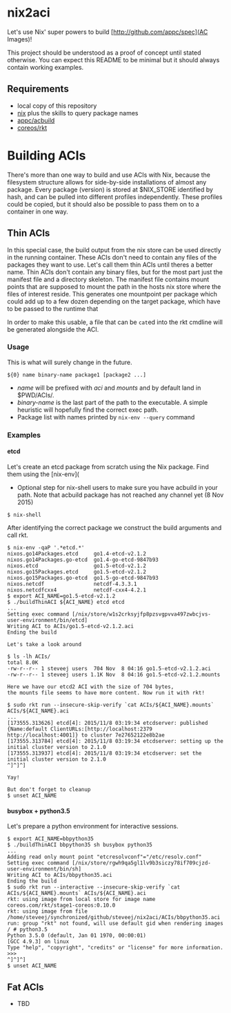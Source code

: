 # nix2aci
Let's use Nix' super powers to build [http://github.com/appc/spec](AC Images)!

This project should be understood as a proof of concept until stated otherwise.
You can expect this README to be minimal but it should always contain working examples.

## Requirements
* local copy of this repository
* [nix](http://www.nixos.org/nix) plus the skills to query package names
* [appc/acbuild](https://github.com/appc/acbuild/)
* [coreos/rkt](https://github.com/coreos/rkt/)

# Building ACIs
There's more than one way to build and use ACIs with Nix, because the filesystem structure allows for side-by-side installations of almost any package. Every package (version) is stored at $NIX_STORE identified by hash, and can be pulled into different profiles independently. These profiles could be copied, but it should also be possible to pass them on to a container in one way.

## Thin ACIs
In this special case, the build output from the nix store can be used directly in the running container.
These ACIs don't need to contain any files of the packages they want to use.
Let's call them thin ACIs until theres a better name.
Thin ACIs don't contain any binary files, but for the most part just the manifest file and a directory skeleton.
The manifest file contains mount points that are supposed to mount the path in the hosts nix store where the files of interest reside.
This generates one mountpoint per package which could add up to a few dozen depending on the target package, which have to be passed to the runtime that 

In order to make this usable, a file that can be `cat`ed into the rkt cmdline will be generated alongside the ACI.

### Usage
This is what will surely change in the future.

```
${0} name binary-name package1 [package2 ...]
```
* *name* will be prefixed with *aci* and *mounts* and by default land in $PWD/ACIs/.
* *binary-name* is the last part of the path to the executable. A simple heuristic will hopefully find the correct exec path.
* Package list with names printed by `nix-env --query` command

### Examples

#### etcd
Let's create an etcd package from scratch using the Nix package. Find them using the [nix-env](

* Optional step for nix-shell users to make sure you have acbuild in your path. Note that acbuild package has not reached any channel yet (8 Nov 2015)
```
$ nix-shell
```

After identifying the correct package we construct the build arguments and call rkt.
```
$ nix-env -qaP '.*etcd.*'
nixos.go14Packages.etcd     go1.4-etcd-v2.1.2
nixos.go14Packages.go-etcd  go1.4-go-etcd-9847b93
nixos.etcd                  go1.5-etcd-v2.1.2
nixos.go15Packages.etcd     go1.5-etcd-v2.1.2
nixos.go15Packages.go-etcd  go1.5-go-etcd-9847b93
nixos.netcdf                netcdf-4.3.3.1
nixos.netcdfcxx4            netcdf-cxx4-4.2.1
$ export ACI_NAME=go1.5-etcd-v2.1.2
$ ./buildThinACI ${ACI_NAME} etcd etcd
...
Setting exec command [/nix/store/w1s2crksyjfp8pzsvgpvva497zwbcjvs-user-environment/bin/etcd]
Writing ACI to ACIs/go1.5-etcd-v2.1.2.aci
Ending the build

Let's take a look around

$ ls -lh ACIs/
total 8.0K
-rw-r--r-- 1 steveej users  704 Nov  8 04:16 go1.5-etcd-v2.1.2.aci
-rw-r--r-- 1 steveej users 1.1K Nov  8 04:16 go1.5-etcd-v2.1.2.mounts

Here we have our etcd2 ACI with the size of 704 bytes,
the mounts file seems to have more content. Now run it with rkt!

$ sudo rkt run --insecure-skip-verify `cat ACIs/${ACI_NAME}.mounts` ACIs/${ACI_NAME}.aci
...
[173555.313626] etcd[4]: 2015/11/8 03:19:34 etcdserver: published {Name:default ClientURLs:[http://localhost:2379 http://localhost:4001]} to cluster 7e27652122e8b2ae
[173555.313784] etcd[4]: 2015/11/8 03:19:34 etcdserver: setting up the initial cluster version to 2.1.0
[173555.313937] etcd[4]: 2015/11/8 03:19:34 etcdserver: set the initial cluster version to 2.1.0
^]^]^]

Yay!

But don't forget to cleanup
$ unset ACI_NAME
```

#### busybox + python3.5
Let's prepare a python environment for interactive sessions.

```
$ export ACI_NAME=bbpython35
$ ./buildThinACI bbpython35 sh busybox python35
...
Adding read only mount point "etcresolvconf"="/etc/resolv.conf"
Setting exec command [/nix/store/rgwh9qa5gl1lv9b3siczy78if709cjzd-user-environment/bin/sh]
Writing ACI to ACIs/bbpython35.aci
Ending the build
$ sudo rkt run --interactive --insecure-skip-verify `cat ACIs/${ACI_NAME}.mounts` ACIs/${ACI_NAME}.aci
rkt: using image from local store for image name coreos.com/rkt/stage1-coreos:0.10.0
rkt: using image from file /home/steveej/synchronized/github/steveej/nix2aci/ACIs/bbpython35.aci
run: group "rkt" not found, will use default gid when rendering images
/ # python3.5
Python 3.5.0 (default, Jan 01 1970, 00:00:01) 
[GCC 4.9.3] on linux
Type "help", "copyright", "credits" or "license" for more information.
>>> 
^]^]^]
$ unset ACI_NAME
```

## Fat ACIs
* TBD
